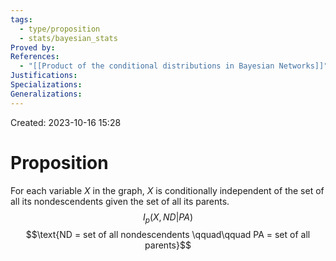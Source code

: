 ```yaml
---
tags:
  - type/proposition
  - stats/bayesian_stats
Proved by: 
References:
  - "[[Product of the conditional distributions in Bayesian Networks]]"
Justifications: 
Specializations: 
Generalizations:
---
```

Created: 2023-10-16 15:28

# Proposition

For each variable $X$ in the graph, $X$ is conditionally independent of the set of all its nondescendents given the set of all its parents. 
$$ I_p(X,ND|PA) $$
$$\text{ND = set of all nondescendents  \qquad\qquad PA = set of all parents}$$

